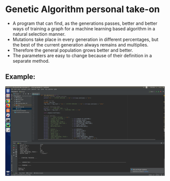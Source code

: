 # Genetic Algorithm personal take-on

* A program that can find, as the generations passes, better and better ways of training a graph for a machine learning based algorithm in a natural selection manner.
* Mutations take place in every generation in different percentages, but the best of the current generation always remains and multiplies.
* Therefore the general population grows better and better.
* The parameters are easy to change because of their definition in a separate method.

## Example:
![alt text](https://github.com/andrei-voia/genetic_algorithm_personal_take_on/blob/master/Screenshot_from_2019-04-17_14-42-26.png "Parameters example")
